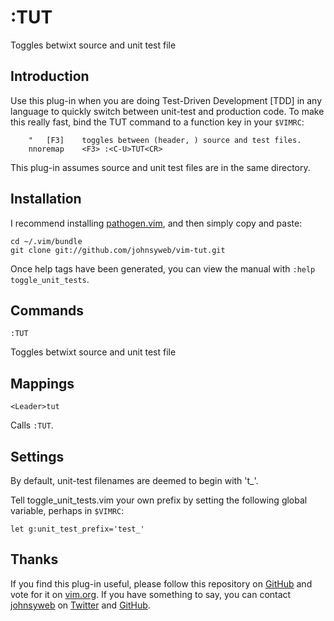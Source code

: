 :TUT
====

Toggles betwixt source and unit test file

Introduction
------------

Use this plug-in when you are doing Test-Driven Development [TDD] in any
language to quickly switch between unit-test and production code. To make this
really fast, bind the TUT command to a function key in your `$VIMRC`:

```
    "   [F3]    toggles between (header, ) source and test files.
    nnoremap    <F3> :<C-U>TUT<CR>
```

This plug-in assumes source and unit test files are in the same directory.

Installation
------------

I recommend installing [pathogen.vim](https://github.com/tpope/vim-pathogen),
and then simply copy and paste:

    cd ~/.vim/bundle
    git clone git://github.com/johnsyweb/vim-tut.git

Once help tags have been generated, you can view the manual with
`:help toggle_unit_tests`.

Commands
--------

`:TUT`

Toggles betwixt source and unit test file

Mappings
--------

`<Leader>tut`

Calls `:TUT`.

Settings
--------

By default, unit-test filenames are deemed to begin with 't_'.

Tell toggle_unit_tests.vim your own prefix by setting the following global
variable, perhaps in `$VIMRC`:

    let g:unit_test_prefix='test_'

Thanks
------

If you find this plug-in useful, please follow this repository on
[GitHub](https://github.com/johnsyweb/vim-tut) and vote for it on
[vim.org](http://www.vim.org/scripts/script.php?script_id=2500). If you have
something to say, you can contact [johnsyweb](http://johnsy.com/about/) on
[Twitter](http://twitter.com/johnsyweb/) and
[GitHub](https://github.com/johnsyweb/).

